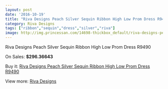```yaml
---
layout: post
date: '2016-10-19'
title: "Riva Designs Peach Silver Sequin Ribbon High Low Prom Dress R9490"
category: Riva Designs
tags: ["ribbon","sequin","dress","silver","riva"]
image: http://img.princessan.com/14698-thickbox_default/riva-designs-peach-silver-sequin-ribbon-high-low-prom-dress-r9490.jpg
---
```

Riva Designs Peach Silver Sequin Ribbon High Low Prom Dress R9490

On Sales: **$296.36643**
<a href="https://www.princessan.com/en/riva-designs/6880-riva-designs-peach-silver-sequin-ribbon-high-low-prom-dress-r9490.html"><amp-img layout="responsive" width="600" height="600" src="//img.princessan.com/14698-thickbox_default/riva-designs-peach-silver-sequin-ribbon-high-low-prom-dress-r9490.jpg" alt="Riva Designs Peach Silver Sequin Ribbon High Low Prom Dress R9490 0" /></a>
<a href="https://www.princessan.com/en/riva-designs/6880-riva-designs-peach-silver-sequin-ribbon-high-low-prom-dress-r9490.html"><amp-img layout="responsive" width="600" height="600" src="//img.princessan.com/14699-thickbox_default/riva-designs-peach-silver-sequin-ribbon-high-low-prom-dress-r9490.jpg" alt="Riva Designs Peach Silver Sequin Ribbon High Low Prom Dress R9490 1" /></a>

Buy it: [Riva Designs Peach Silver Sequin Ribbon High Low Prom Dress R9490](https://www.princessan.com/en/riva-designs/6880-riva-designs-peach-silver-sequin-ribbon-high-low-prom-dress-r9490.html "Riva Designs Peach Silver Sequin Ribbon High Low Prom Dress R9490")

View more: [Riva Designs](https://www.princessan.com/en/54-riva-designs "Riva Designs")